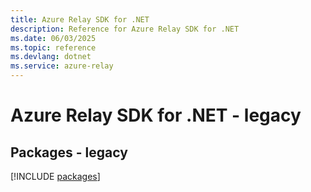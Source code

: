 ```yaml
---
title: Azure Relay SDK for .NET
description: Reference for Azure Relay SDK for .NET
ms.date: 06/03/2025
ms.topic: reference
ms.devlang: dotnet
ms.service: azure-relay
---
```

# Azure Relay SDK for .NET - legacy
## Packages - legacy
[!INCLUDE [packages](relay-index.md)]